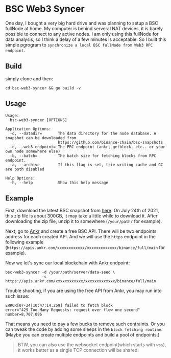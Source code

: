 # BSC Web3 Syncer 

One day, I bought a very big hard drive and was planning to setup a BSC fullNode at home. My computer is behind serveral NAT devices, it is barely possible to connect to any active nodes. I am only using this fullNode for data analysis, so I think a delay of a few minutes is acceptable. So I built this simple pgrogram to  `synchronize a local BSC fullNode from Web3 RPC endpoint`.  



## Build 

simply clone and then:  

```
cd bsc-web3-syncer && go build -v 
```


## Usage 

```
Usage:
  bsc-web3-syncer [OPTIONS]

Application Options:
  -d, --datadir=       The data directory for the node database. A snapshot can be downloaded from
                       https://github.com/binance-chain/bsc-snapshots
  -e, --web3-endpoint= The PRC endpoint (ankr, getblock, etc.. or your own node somewhere else)
  -b, --batch=         The batch size for fetching blocks from RPC endpoint.
  -a, --archive        If this flag is set, trie writing cache and GC are both disabled

Help Options:
  -h, --help           Show this help message
```


## Example 


First, download the latest BSC snapshot from [here](https://github.com/binance-chain/bsc-snapshots). On July 24th of 2021, this zip file is about 300GB, it may take a little while to download it. After downloading the zip file, unzip it to somewhere (`/your/path/` for example).  

Next, go to [Ankr](https://app.ankr.com/api) and create a free BSC API. There will be two endpoints address for each created API. And we will use the `https` endpoint in the following example (`https://apis.ankr.com/xxxxxxxxxxxx/xxxxxxxxxxxxx/binance/full/main` for example).


Now we let's sync our local blockchain with Ankr endpoint:  

```
bsc-web3-syncer -d /your/path/server/data-seed \
                -s https://apis.ankr.com/xxxxxxxxxxxx/xxxxxxxxxxxxx/binance/full/main 
```


Trouble shooting, if you are using the free API from Ankr, you may run into such issue:  

```
ERROR[07-24|10:47:14.259] failed to fetch block                    error="429 Too Many Requests: request over flow one second" number=8,707,096
```

That means you need to pay a few bucks to remove such contraints. Or you can tweak the code by adding some sleeps in the `block fetching routine`.  (Maybe you can create multiple endpoints and build a pool of endpoints.)  


> BTW, you can also use the websocket endpoint(which starts with `wss`), it works better as a single TCP connection will be shared.  